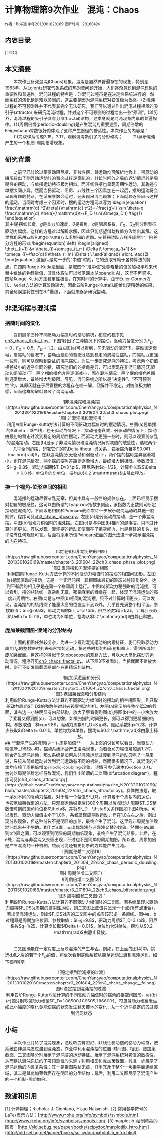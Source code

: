 ﻿# **计算物理第9次作业　混沌：Chaos**  
`作者：陈洋遥`  `学号2013301020169`  `更新时间：20160424`  
## **内容目录**  
[TOC]
## **本文摘要**  
　　本次作业研究混沌(Chaos)现象。混沌是自然界普遍存在的现象，特别是1963年，从Lorentz研究气象系统的热对流问题开始，人们逐渐意识到混沌现象的重要性和普遍性。混沌过程的特点是：(1)混沌过程虽是在决定性系统进行的，然而系统的演化确是难以预测的，这主要是因为混沌系统对初值极为敏感。(2)混沌过程的不可预测性并不代表其完全无法研究，我们可以通过作出混沌过程相图的吸引子(attractor)来研究混沌过程，并对这个不可预测的过程给出一些“预测”。(3)另外，混沌过程的吸引子具有分形(fractal)结构，这本身就是混沌现象内禀的普遍规律。(4)周期倍增(periodic-doubling)是产生混沌的重要途径，周期倍增的Feigenbaum常数很好的体现了这种产生途径的普适性。本次作业的内容是：
　　(1)完成课后习题3.16，3.17，观察混沌吸引子的分形结构；
　　(2)展示混沌产生的一个机制-周期倍增现象。
## **研究背景**  
　　之前早已讨论过带驱动阻尼摆、非线性摆，其运动均可解析地给出；带驱动的阻尼摆出了刚开始运动时的暂态过程是紊乱的，其长时间的之后的运动情况则是周期性的摆动，与单摆运动特征极为相似。而非线性摆也呈现周期性运动，其轨迹与单摆大同小异，然而当把驱动、阻尼、非线性三个因素加在一起后，摆的运动将会呈现有趣的特点，在系统参数合适时，还表现出混沌现象；下面就来逐步展示这样的运动。当同时考虑三个因素时，摆的运动方程可以写为
\begin{equation}
\frac{\mathrm{d} ^2\theta}{\mathrm{d} t^2}=-\frac{g}{l} \sin \theta-q \frac{\mathrm{d} \theta}{\mathrm{d}t}+F_D \sin(\Omega_D t)
\tag{1}
\end{equation}  
其中l是摆线长度，$g$是重力加速度，$\theta$是摆角，$q$是阻尼系数，$F_D$、$\Omega _D$则分别表征驱动力幅度。这样的方程难以解析求解，因此只能期望借助数值方法给出其解。这里我们采用四阶Runge-Kutta方法求解摆的运动。先将摆运动方程写成两个一阶差分方程的形式
\begin{equation}
\left\{
\begin{aligned}  
\theta_{i+1} &= \theta_{i}+\omega_{t_m} \Delta t\\
\omega_{i+1} &= \omega_{i}-\frac{g}{l}\theta_{t_m} \Delta t \\
\end{aligned}
\right. 
\tag{2}
\end{equation}
这里$t_m$是每一步的“中值”时刻，它的选取有赖于各种算法的特点。在四阶Runge-Kutta法里面，是取四个“准中值”处物理量的值的加权平均来代替中值处的物理量值，其具体取法可以参见课本(Appendix A)，这里不再赘述。四阶Runge-Kutta方法稳定性极高，在短时间的计算中，由于Euler-Cormer方法、Verlet方法的计算波动较大，因此四阶Runge-Kutta法能给出更精确的结果，其全局误差将控制在$\Delta t^4$量级，下面就来逐步研究摆动。

## **非混沌摆与混沌摆**  
### **摆随时间的演化**
　　我们展示三种不同驱动力幅值时的摆动情况，相应的程序见[ch3_chaos_theta_t.py](https://github.com/ChenYangyao/computationalphysics_N2013301020169/blob/master/chapter3_201604_22/ch3_chaos_theta_t.py)。下图1给出了三种情况下的摆动，驱动力幅值分别为$F_D=0$，$F_D=0.5$，$F_D=1.2$，由左图(a)可以看到，在无驱动的情况下，摆动迅速衰减，弱驱动的情况下，摆动由最初的暂态过渡到稳定的周期性摆动，而驱动力更强一些时，则可以观察到杂乱的混沌摆动。为进一步研究混沌的特征，考虑两个初值相差极小的近乎全同的摆，研究他们的的摆角差异，可以发现在非混沌情况(无驱动和弱驱动)下，两个摆的摆角差异逐渐减小，而在混沌情况，两个摆的摆角差距则逐渐增大，最终增大到极限。可见，混沌系统之所以是“决定性”、“不可预测性”的，其原因就在于尽管摆的方程存在唯一解，但解并不稳定，对初值极为敏感，因而这样的解就导致了混沌运动。
<center>![非混沌摆和混沌摆](https://raw.githubusercontent.com/ChenYangyao/computationalphysics_N2013301020169/master/chapter3_201604_22/ch3_chaos_plot.png) </center><center>`图1  非混沌摆和混沌摆 `</center><center>利用四阶Runge-Kutta方法计算的不同驱动力幅值时的摆动情况。左图(a)是单摆的$\theta - t$曲线，在无驱动的情况下，摆动迅速衰减，弱驱动的情况下，摆动由最初的暂态过渡到稳定的周期性摆动，而驱动力更强一些时，则可以观察到杂乱的混沌摆动。右图(b)展示了非混沌情况和混沌情况解对初值的敏感性，选取两个几乎全同的摆，研究它们的$\Delta \theta -t$关系，初始摆角相差$0.001 \mathrm{rad}$，在非混沌情况(无驱动和弱驱动)下，两个摆的摆角差异逐渐减小，而在混沌情况，两个摆的摆角差距则逐渐增大，最终增大到极限。参数取值：$l=g=9.8$，驱动力周期$T_D=3 \pi$，阻尼系数$q=1/2$，计算步长取$\Delta t= 0.01$，单位均为SI单位，摆均从$0.2 \mathrm{rad}$由静止释放。</center>

### **换一个视角-位形空间的相图**
　　混沌摆的运动尽管杂乱无章，但其中具有一般性的规律存在。上面已经展示摆对初值的敏感性，这可以由所谓的Lyapunov指数来刻画，该指数为正数则可断定摆动是混沌的。下面采用相图和Poincare截面来进一步展示混沌运动的其他一般规律。程序可见[ch3_chaos_phase.py](https://github.com/ChenYangyao/computationalphysics_N2013301020169/blob/master/chapter3_201604_22/ch3_chaos_phase.py)。左图(a)是弱驱动的摆动，是一个非混沌摆。中图(b)驱动力稍强时的混沌摆。右图(c)是与中图(b)相同的混沌摆，只不过计算时间更长。可以发现，混沌摆的运动即使画在了相空间内，也是极其的复杂，似乎没有任何规律可言。后面将采用所谓Poincare截面的图示法进一步揭示混沌摆的内在特征。
<center>![混沌摆和非混沌摆的相图](https://raw.githubusercontent.com/ChenYangyao/computationalphysics_N2013301020169/master/chapter3_201604_22/ch3_chaos_phase_plot.png) </center><center>`图2  混沌摆和非混沌摆的相图 `</center><center>利用四阶Runge-Kutta方法计算的不同驱动力幅值时的摆动的相空间图形。左图(a)是弱驱动的摆动，这是一个非混沌摆，其相图除最初的暂态过程较复杂外，达到平衡后的相几乎是在同一个椭圆周上运行。中图(b)驱动力稍强时的混沌摆，可以看到，摆的相轨线一直杂乱无章，密密麻麻的缠绕在一起，体现了混沌运动的高度非周期性。右图(c)是与中图(b)相同的混沌摆，只不过计算时间更长，可以发现，混沌摆的相轨线除了能量太高的位置达不到以外，几乎要充满整个相平面。参数取值：$l=g=9.8$，驱动力周期$T_D=3 \pi$，阻尼系数$q=1/2$，计算步长取$\Delta t= 0.01$，单位均为SI单位，摆均从$0.2 \mathrm{rad}$由静止释放。</center>  

### **庞加莱截面图-混沌的分形结构**
　　上面的相图任然较复杂，为进一步看到混沌运动的内禀特征，我们只取驱动力周期$T_D$的整数倍时刻去观察摆的运动，把这些时刻的相画在相图上，得到所谓的庞加莱截面。用这样的类似于Stroboscope的观察方法，可以大大简化摆动的运动情况。程序可见[ch3_chaos_fractal.py](https://github.com/ChenYangyao/computationalphysics_N2013301020169/blob/master/chapter3_201604_22/ch3_chaos_fractal.py)。从下图3不难看出，当把截面不断放大时，则可不断发现截面局部存在更精细的结构。
<center>![庞加莱截面和分形](https://raw.githubusercontent.com/ChenYangyao/computationalphysics_N2013301020169/master/chapter3_201604_22/ch3_chaos_fractal.png) </center><center>`图3  庞加莱截面和分形结构 `</center><center>利用四阶Runge-Kutta方法计算的不同驱动力幅值时的摆动的相空间图形，且只取驱动力周期$T_D$的整数倍时刻去观察摆动的相。左图(a)显示的是整个运动的截面，其右边一小块明显有内部结构，放大了察看得到图(b),将图(b)中的一小块放大了察看又得到图(c)，可以想象，如果扫描的时间更长，则可以得到更精细的结构。参数取值：$l=g=9.8$，驱动力周期$T_D=3 \pi$，阻尼系数$q=1/2$，计算步长取$\Delta t= 0.01$，单位均为SI单位，摆均从$0.2 \mathrm{rad}$由静止释放。</center>  
## **混沌产生的机制(之一)-周期加倍**
　　从上面的讨论可以看出，当驱动力幅值$F_D$较小时，摆动系统不会产生混沌现象，而若驱动力幅值增加到1.2时，则会产生混沌运动，那么系统是如何从非混沌运动过渡到混沌运动的呢？一般来说，系统从简单运动过渡到混沌运动有不同的机制，然而很多情况下，其混沌的产生均有赖于周期倍增(periodic-doubling)现象，详情可参见课本(Section 3.4)。为讨论周期倍增怎样导致混沌，我们作出所谓的二叉图(bifurcation diagram)，程序可见[ch3_chaos_attractor.py](https://github.com/ChenYangyao/computationalphysics_N2013301020169/blob/master/chapter3_201604_22/ch3_chaos_attractor.py)。具体做法是，取一系列不同的驱动力幅值，对于每一个幅值$F_D$，计算若干个周期内的运动，也按庞加莱截面的方法，只观察运动稳定后(300个周期以后)驱动力周期$T_D$整数倍时刻的振动角位移$\theta$，并将$F_D - \theta$关系作图如下图4所示。可以发现，驱动力幅值由小于1.0时，系统呈现周期性运动，而在1.0左右之后，则出现分裂现象，但这种分裂不是明显的加倍，最终产生了混沌。这里的非周期加倍致混沌现象并不明确。到了c位置，又出现混沌与非混沌交替的现象。然而在a位置到b位置之间，可以观察到明显的周期加倍现象，最终产生了混沌结果。此后，在e处，混沌与非混沌又交替出现，不过也不是简单的周期加倍。所以说，周期加倍是产生混沌的一种机制，然而可能还有更复杂的方式能产生混沌。
<center>![周期倍增二叉图(1)](https://raw.githubusercontent.com/ChenYangyao/computationalphysics_N2013301020169/master/chapter3_201604_22/ch3_chaos_periodic_doubling.png) </center><center>`图4  周期倍增二叉图(1) `</center><center>![周期倍增二叉图(2)](https://raw.githubusercontent.com/ChenYangyao/computationalphysics_N2013301020169/master/chapter3_201604_22/ch3_chaos_bifurcation.png) </center><center>`图5  周期倍增二叉图(2) `</center><center>利用四阶Runge-Kutta方法计算的不同驱动力幅值时的二叉图。若系统呈现以驱动力周期$F_D$为周期的周期性运动，则二叉图上应该只呈现一个点(所有点重合)，若出现混沌运动，则此$F_D$对应的二叉图中的点应该形成一条直线。图中a、b过程即是周期加倍位置。参数取值：$l=g=9.8$，驱动力周期$T_D=3 \pi$，阻尼系数$q=1/2$，计算步长取$\Delta t= 0.01$，单位均为SI单位，摆均从$0.2 \mathrm{rad}$由静止释放。</center>  　　

　　二叉图确能在一定程度上反映混沌的产生与否。例如，在上面的图(4)中，挑选d点之后的若干个$F_D$的值，将依次看到摆动系统从简单运动过渡到混沌运动，如下图6所示　　
<center>![稳定摆到混沌摆的过渡](https://raw.githubusercontent.com/ChenYangyao/computationalphysics_N2013301020169/master/chapter3_201604_22/ch3_chaos_change__fd.png) </center><center>`图6  稳定摆到混沌摆的过渡 `</center><center>利用四阶Runge-Kutta方法计算的不同驱动力幅值时的摆动的相空间图形。(a)(b)(c)图分别取驱动力幅值$F_D=1.86500,1.86505,1.86600$，可见驱动力幅值发生如此小幅度的变化竟能使摆的状态发生翻天覆地的变化，从一个近乎稳定的态过渡到混沌状态</center>
    



 
## **小结**
　　本次作业讨论了混沌现象，通过改变有阻尼、非线性驱动摆的驱动力幅值，使系统由非混沌态过渡到混沌态。作业中利用混沌摆的位置-时间图、相图、庞加莱截面、二叉图等分别展示了混沌摆的运动特征。展示了混沌系统对初值的敏感性，从而确认混沌系统的不可预测性的来源；利用相图和庞加莱截面，则进一步展示了混沌运动的内禀复杂性：其一是相图杂乱无章，几乎充斥于整个一块相平面连续区域，其二是其庞加莱截面存在明显的分型结构；最后，利用二叉图展示了混沌产生的一个机制-周期加倍。

## **致谢和引用**
[1] 计算物理；Nicholas J. Giordano, Hisao Nakanishi.
[2] 常用数学符号的LaTex表示方法；[http://www.mohu.org/info/symbols/symbols.htm](http://www.mohu.org/info/symbols/symbols.htm).
[3] matplotlib-绘制精美的图表；[http://old.sebug.net/paper/books/scipydoc/matplotlib_intro.html](http://old.sebug.net/paper/books/scipydoc/matplotlib_intro.html).








